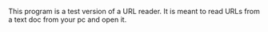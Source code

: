 This program is a test version of a URL reader.
It is meant to read URLs from a text doc from your pc and open it.
